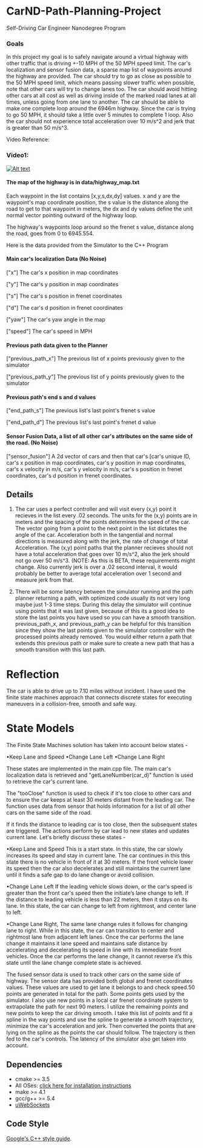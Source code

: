 # CarND-Path-Planning-Project
Self-Driving Car Engineer Nanodegree Program
  
### Goals
In this project my goal is to safely navigate around a virtual highway with other traffic that is driving +-10 MPH of the 50 MPH speed limit. The car's localization and sensor fusion data, a sparse map list of waypoints around the highway are provided. The car should try to go as close as possible to the 50 MPH speed limit, which means passing slower traffic when possible, note that other cars will try to change lanes too. The car should avoid hitting other cars at all cost as well as driving inside of the marked road lanes at all times, unless going from one lane to another. The car should be able to make one complete loop around the 6946m highway. Since the car is trying to go 50 MPH, it should take a little over 5 minutes to complete 1 loop. Also the car should not experience total acceleration over 10 m/s^2 and jerk that is greater than 50 m/s^3.


Video Reference:

### Video1: 

[![Alt text](https://img.youtube.com/vi/gMI14hXdxFo/0.jpg)](https://www.youtube.com/watch?v=gMI14hXdxFo)


#### The map of the highway is in data/highway_map.txt
Each waypoint in the list contains  [x,y,s,dx,dy] values. x and y are the waypoint's map coordinate position, the s value is the distance along the road to get to that waypoint in meters, the dx and dy values define the unit normal vector pointing outward of the highway loop.

The highway's waypoints loop around so the frenet s value, distance along the road, goes from 0 to 6945.554.


Here is the data provided from the Simulator to the C++ Program

#### Main car's localization Data (No Noise)

["x"] The car's x position in map coordinates

["y"] The car's y position in map coordinates

["s"] The car's s position in frenet coordinates

["d"] The car's d position in frenet coordinates

["yaw"] The car's yaw angle in the map

["speed"] The car's speed in MPH

#### Previous path data given to the Planner

["previous_path_x"] The previous list of x points previously given to the simulator

["previous_path_y"] The previous list of y points previously given to the simulator

#### Previous path's end s and d values 

["end_path_s"] The previous list's last point's frenet s value

["end_path_d"] The previous list's last point's frenet d value

#### Sensor Fusion Data, a list of all other car's attributes on the same side of the road. (No Noise)

["sensor_fusion"] A 2d vector of cars and then that car's [car's unique ID, car's x position in map coordinates, car's y position in map coordinates, car's x velocity in m/s, car's y velocity in m/s, car's s position in frenet coordinates, car's d position in frenet coordinates. 

## Details

1. The car uses a perfect controller and will visit every (x,y) point it recieves in the list every .02 seconds. The units for the (x,y) points are in meters and the spacing of the points determines the speed of the car. The vector going from a point to the next point in the list dictates the angle of the car. Acceleration both in the tangential and normal directions is measured along with the jerk, the rate of change of total Acceleration. The (x,y) point paths that the planner recieves should not have a total acceleration that goes over 10 m/s^2, also the jerk should not go over 50 m/s^3. (NOTE: As this is BETA, these requirements might change. Also currently jerk is over a .02 second interval, it would probably be better to average total acceleration over 1 second and measure jerk from that.

2. There will be some latency between the simulator running and the path planner returning a path, with optimized code usually its not very long maybe just 1-3 time steps. During this delay the simulator will continue using points that it was last given, because of this its a good idea to store the last points you have used so you can have a smooth transition. previous_path_x, and previous_path_y can be helpful for this transition since they show the last points given to the simulator controller with the processed points already removed. You would either return a path that extends this previous path or make sure to create a new path that has a smooth transition with this last path.


# Reflection

The car is able to drive up to 7.10 miles without incident. I have used the finite state machines approach that connects discrete states for executing maneuvers in a collision-free, smooth and safe way.

# State Models
The Finite State Machines solution has taken into account below states -  

•Keep Lane and Speed
•Change Lane Left 
•Change Lane Right

These states are implemented in the main.cpp file. The main car's localization data is retrieved and "getLaneNumber(car_d)" function is used to retrieve the car's current lane. 

The "tooClose" function is used to check if it's too close to other cars and to ensure the car keeps at least 30 meters distant from the leading car. The function uses data from sensor that holds information for a list of all other cars on the same side of the road.	
	
If it finds the distance to leading car is too close, then the subsequent states are triggered. The actions perform by car lead to new states and updates current lane. Let's briefly discuss these states -  

•Keep Lane and Speed
This is a start state. In this state, the car slowly increases its speed and stay in current lane. The car continues in this this state there is no vehicle in front of it at 30 meters. If the front vehicle lower its speed then the car also decelerates and still maintains the current lane until it finds a safe gap to do lane change or avoid collision.

•Change Lane Left 
If the leading vehicle slows down, or the car's speed is greater than the front car's speed then the initiate’s lane change to left. If the distance to leading vehicle is less than 22 meters, then it stays on its lane. In this state, the car can change to left from rightmost, and center lane to left.
 
•Change Lane Right,
The same lane change rules it follows for changing lane to right. While in this state, the car can transition to center and rightmost lane from adjacent left lanes. Once the car performs the lane change it maintains it lane speed and maintains safe distance by accelerating and decelerating its speed in line with its immediate front vehicles. Once the car performs the lane change, it cannot reverse it’s this state until the lane change complete state is achieved.

The fused sensor data is used to track other cars on the same side of highway. The sensor data has provided both global and frenet coordinates values. These values are used to get lane it belongs to and check speed.50 points are generated in total for the path. Some points gets used by the simulator. I also use new points in a local car frenet coordinate system to extrapolate the path for next 90 meters. I utilize the remaining points and new points to keep the car driving smooth. I take this list of points and fit a spline in the way points and use the spline to generate a smooth trajectory, minimize the car's acceleration and jerk. Then converted the points that are lying on the spline as the points the car should follow. The trajectory is then fed to the car's controls. The latency of the simulator also get taken into account.





## Dependencies

* cmake >= 3.5
 * All OSes: [click here for installation instructions](https://cmake.org/install/)
* make >= 4.1
* gcc/g++ >= 5.4
* [uWebSockets](https://github.com/uWebSockets/uWebSockets)

## Code Style

[Google's C++ style guide](https://google.github.io/styleguide/cppguide.html).
